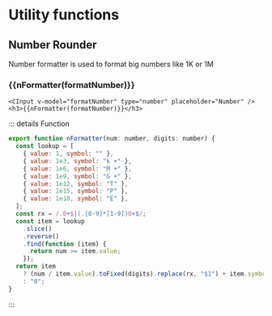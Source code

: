 # Utility functions

## Number Rounder
Number formatter is used to format big numbers like 1K or 1M

<CInput v-model="formatNumber" type="number" placeholder="Number" />
<h3 >{{nFormatter(formatNumber)}}</h3>

```vue
<CInput v-model="formatNumber" type="number" placeholder="Number" />
<h3>{{nFormatter(formatNumber)}}</h3>

```

::: details Function
```javascript
export function nFormatter(num: number, digits: number) {
  const lookup = [
    { value: 1, symbol: "" },
    { value: 1e3, symbol: "k +" },
    { value: 1e6, symbol: "M +" },
    { value: 1e9, symbol: "G +" },
    { value: 1e12, symbol: "T" },
    { value: 1e15, symbol: "P" },
    { value: 1e18, symbol: "E" },
  ];
  const rx = /.0+$|(.[0-9]*[1-9])0+$/;
  const item = lookup
    .slice()
    .reverse()
    .find(function (item) {
      return num >= item.value;
    });
  return item
    ? (num / item.value).toFixed(digits).replace(rx, "$1") + item.symbol
    : "0";
}
```
:::
<script setup>
import CInput from '../../src/components/Form/Input/CInput.vue';
import {ref} from "vue"; 
import {nFormatter,} from "../../src/utils/formatters"; 


const formatNumber = ref();
const moneyDecimal = ref();
const validateUrl = ref();
const moneyMaskInput = ref();
const formatPhone = ref('998901234567');

const input = ref('');
</script>